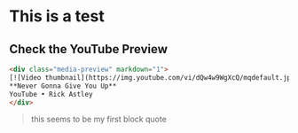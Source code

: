 # This is a test

## Check the YouTube Preview

```html
<div class="media-preview" markdown="1">
[![Video thumbnail](https://img.youtube.com/vi/dQw4w9WgXcQ/mqdefault.jpg)](https://www.youtube.com/watch?v=dQw4w9WgXcQ)
**Never Gonna Give You Up**
YouTube • Rick Astley
</div>
```

> this seems to be my first block quote

